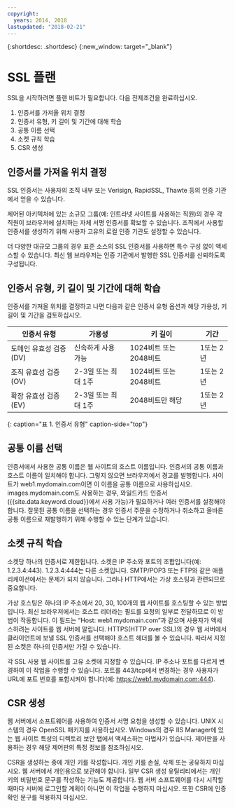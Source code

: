 ```yaml
---
copyright:
  years: 2014, 2018
lastupdated: "2018-02-21"
---
```


{:shortdesc: .shortdesc}
{:new_window: target="_blank"}

# SSL 플랜

SSL을 시작하려면 플랜 비트가 필요합니다. 다음 전제조건을 완료하십시오.

1. 인증서를 가져올 위치 결정
2. 인증서 유형, 키 길이 및 기간에 대해 학습
3. 공통 이름 선택
4. 소켓 규칙 학습
5. CSR 생성

## 인증서를 가져올 위치 결정

SSL 인증서는 사용자의 조직 내부 또는 Verisign, RapidSSL, Thawte 등의 인증 기관에서 얻을 수 있습니다.  

제어된 아키텍처에 있는 소규모 그룹(예: 인트라넷 사이트를 사용하는 직원)의 경우 각 직원이 브라우저에 설치하는 자체 서명 인증서를 확보할 수 있습니다. 조직에서 사용할 인증서를 생성하기 위해 사용자 고유의 로컬 인증 기관도 설정할 수 있습니다.

더 다양한 대규모 그룹의 경우 표준 소스의 SSL 인증서를 사용하면 특수 구성 없이 액세스할 수 있습니다. 최신 웹 브라우저는 인증 기관에서 발행한 SSL 인증서를 신뢰하도록 구성됩니다.

## 인증서 유형, 키 길이 및 기간에 대해 학습

인증서를 가져올 위치를 결정하고 나면 다음과 같은 인증서 유형 옵션과 해당 가용성, 키 길이 및 기간을 검토하십시오.

|              인증서 유형          |  가용성                     |  키 길이                |  기간                  |
| --------------------------------------- | --------------------------------- | -------------------------- | -------------------------- |
|도메인 유효성 검증(DV)                   | 신속하게 사용 가능                 | 1024비트 또는 2048비트       | 1또는 2년             |
|조직 유효성 검증(OV)             | 2-3일 또는 최대 1주          | 1024비트 또는 2048비트       | 1또는 2년             |
|확장 유효성 검증(EV)                 | 2-3일 또는 최대 1주          | 2048비트만 해당              | 1또는 2년             |
{: caption="표 1. 인증서 유형" caption-side="top"}   


## 공통 이름 선택

인증서에서 사용한 공통 이름은 웹 사이트의 호스트 이름입니다. 인증서의 공통 이름과 호스트 이름이 일치해야 합니다. 그렇지 않으면 브라우저에서 경고를 발행합니다. 사이트가 web1.mydomain.com이면 이 이름을 공통 이름으로 사용하십시오. images.mydomain.com도 사용하는 경우, 와일드카드 인증서({{site.data.keyword.cloud}}에서 사용 가능)가 필요하거나 여러 인증서를 설정해야 합니다. 잘못된 공통 이름을 선택하는 경우 인증서 주문을 수정하거나 취소하고 올바른 공통 이름으로 재발행하기 위해 수행할 수 있는 단계가 있습니다.  

## 소켓 규칙 학습

소켓당 하나의 인증서로 제한됩니다. 소켓은 IP 주소와 포트의 조합입니다(예: 1.2.3.4:443). 1.2.3.4:444는 다른 소켓입니다. SMTP/POP3 또는 FTP와 같은 애플리케이션에서는 문제가 되지 않습니다. 그러나 HTTP에서는 가상 호스팅과 관련되므로 중요합니다.

가상 호스팅은 하나의 IP 주소에서 20, 30, 100개의 웹 사이트를 호스팅할 수 있는 방법입니다. 최신 브라우저에서는 호스트 리더라는 필드를 요청의 일부로 전달하므로 이 방법이 작동합니다. 이 필드는 “Host: web1.mydomain.com”과 같으며 사용자가 액세스하려는 사이트를 웹 서버에 알립니다. HTTPS(HTTP over SSL)의 경우 웹 서버에서 클라이언트에 보낼 SSL 인증서를 선택해야 호스트 헤더를 볼 수 있습니다. 따라서 지정된 소켓은 하나의 인증서만 가질 수 있습니다.

각 SSL 사용 웹 사이트를 고유 소켓에 지정할 수 있습니다. IP 주소나 포트를 다르게 변경하여 이 작업을 수행할 수 있습니다. 포트를 443/tcp에서 변경하는 경우 사용자가 URL에 포트 번호를 포함시켜야 합니다(예: https://web1.mydomain.com:444).

## CSR 생성

웹 서버에서 소프트웨어를 사용하여 인증서 서명 요청을 생성할 수 있습니다. UNIX 시스템의 경우 OpenSSL 패키지를 사용하십시오. Windows의 경우 IIS Manager에 있는 웹 사이트 특성의 디렉토리 보안 탭에서 액세스하는 마법사가 있습니다. 제어판을 사용하는 경우 해당 제어판의 특정 정보를 참조하십시오.

CSR을 생성하는 중에 개인 키를 작성합니다. 개인 키를 손실, 삭제 또는 공유하지 마십시오. 웹 서버에서 개인용으로 보관해야 합니다. 일부 CSR 생성 유틸리티에서는 개인 키의 비밀번호 문구를 작성하는 기능도 제공합니다. 웹 서버 소프트웨어를 다시 시작할 때마다 서버에 로그인할 계획이 아니면 이 작업을 수행하지 마십시오.  또한 CSR에 인증 확인 문구를 적용하지 마십시오.

